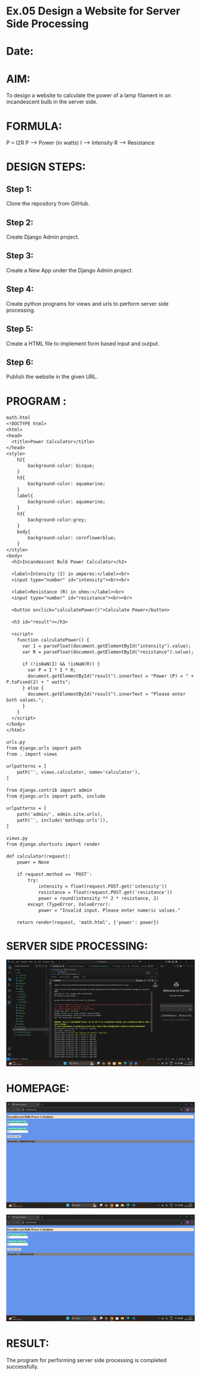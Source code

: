 # Ex.05 Design a Website for Server Side Processing
# Date:
# AIM:
To design a website to calculate the power of a lamp filament in an incandescent bulb in the server side.

# FORMULA:
P = I2R
P --> Power (in watts)
 I --> Intensity
 R --> Resistance

# DESIGN STEPS:
## Step 1:
Clone the repository from GitHub.

## Step 2:
Create Django Admin project.

## Step 3:
Create a New App under the Django Admin project.

## Step 4:
Create python programs for views and urls to perform server side processing.

## Step 5:
Create a HTML file to implement form based input and output.

## Step 6:
Publish the website in the given URL.

# PROGRAM :
```
math.html
<!DOCTYPE html>
<html>
<head>
  <title>Power Calculator</title>
</head>
<style>
    h2{
        background-color: bisque;
    }
    h3{
        background-color: aquamarine;
    }
    label{
        background-color: aquamarine;
    }
    h3{
        background-color:grey;
    }
    body{
        background-color: cornflowerblue;
    }
</style>
<body>
  <h2>Incandescent Bulb Power Calculator</h2>

  <label>Intensity (I) in amperes:</label><br>
  <input type="number" id="intensity"><br><br>

  <label>Resistance (R) in ohms:</label><br>
  <input type="number" id="resistance"><br><br>

  <button onclick="calculatePower()">Calculate Power</button>

  <h3 id="result"></h3>

  <script>
    function calculatePower() {
      var I = parseFloat(document.getElementById("intensity").value);
      var R = parseFloat(document.getElementById("resistance").value);

      if (!isNaN(I) && !isNaN(R)) {
        var P = I * I * R;
        document.getElementById("result").innerText = "Power (P) = " + P.toFixed(2) + " watts";
      } else {
        document.getElementById("result").innerText = "Please enter both values.";
      }
    }
  </script>
</body>
</html>

urls.py
from django.urls import path
from . import views

urlpatterns = [
    path('', views.calculator, name='calculator'),
]

from django.contrib import admin
from django.urls import path, include

urlpatterns = [
    path('admin/', admin.site.urls),
    path('', include('mathapp.urls')),  
]

views.py
from django.shortcuts import render

def calculator(request):
    power = None

    if request.method == 'POST':
        try:
            intensity = float(request.POST.get('intensity'))
            resistance = float(request.POST.get('resistance'))
            power = round(intensity ** 2 * resistance, 2)
        except (TypeError, ValueError):
            power = "Invalid input. Please enter numeric values."

    return render(request, 'math.html', {'power': power})

 ```   
# SERVER SIDE PROCESSING:

![alt text](<Screenshot (28).png>)




# HOMEPAGE:

![alt text](<Screenshot (26).png>)

![alt text](<Screenshot (27).png>)




# RESULT:
The program for performing server side processing is completed successfully.
